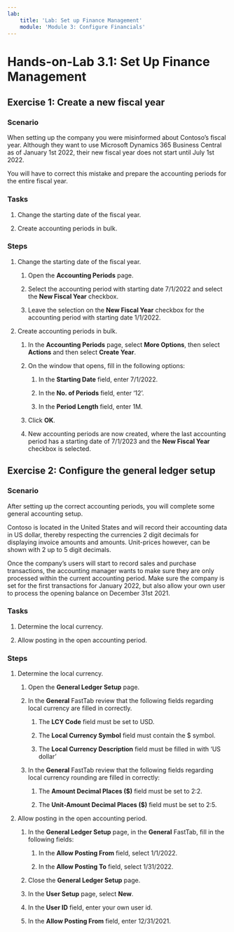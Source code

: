 ```yaml
---
lab:
    title: 'Lab: Set up Finance Management'
    module: 'Module 3: Configure Financials'
---
```


Hands-on-Lab 3.1: Set Up Finance Management
===========================================

Exercise 1: Create a new fiscal year
------------------------------------

### Scenario

When setting up the company you were misinformed about Contoso’s fiscal year.
Although they want to use Microsoft Dynamics 365 Business Central as of January
1st 2022, their new fiscal year does not start until July 1st 2022.

You will have to correct this mistake and prepare the accounting periods for the
entire fiscal year.

### Tasks

1.  Change the starting date of the fiscal year.

2.  Create accounting periods in bulk.

### Steps

1.  Change the starting date of the fiscal year.

    1.  Open the **Accounting Periods** page.

    2.  Select the accounting period with starting date 7/1/2022 and select the
        **New Fiscal Year** checkbox.

    3.  Leave the selection on the **New Fiscal Year** checkbox for the
        accounting period with starting date 1/1/2022.

2.  Create accounting periods in bulk.

    1.  In the **Accounting Periods** page, select **More Options**, then select **Actions** and then select
        **Create Year**.

    2.  On the window that opens, fill in the following options:

        1.  In the **Starting Date** field, enter 7/1/2022.

        2.  In the **No. of Periods** field, enter ‘12’.

        3.  In the **Period Length** field, enter 1M.

    3.  Click **OK**.

    4.  New accounting periods are now created, where the last accounting period
        has a starting date of 7/1/2023 and the **New Fiscal Year** checkbox is
        selected.

Exercise 2: Configure the general ledger setup
----------------------------------------------

### Scenario

After setting up the correct accounting periods, you will complete some general
accounting setup.

Contoso is located in the United States and will record their accounting data in
US dollar, thereby respecting the currencies 2 digit decimals for displaying
invoice amounts and amounts. Unit-prices however, can be shown with 2 up to 5
digit decimals.

Once the company’s users will start to record sales and purchase transactions,
the accounting manager wants to make sure they are only processed within the
current accounting period. Make sure the company is set for the first
transactions for January 2022, but also allow your own user to process the
opening balance on December 31st 2021.

### Tasks

1.  Determine the local currency.

2.  Allow posting in the open accounting period.

### Steps

1.  Determine the local currency.

    1.  Open the **General Ledger Setup** page.

    2.  In the **General** FastTab review that the following fields regarding
        local currency are filled in correctly.

        1.  The **LCY Code** field must be set to USD.

        2.  The **Local Currency Symbol** field must contain the $ symbol.

        3.  The **Local Currency Description** field must be filled in with ‘US
            dollar’

    3.  In the **General** FastTab review that the following fields regarding
        local currency rounding are filled in correctly:

        1.  The **Amount Decimal Places (\$)** field must be set to 2:2.

        2.  The **Unit-Amount Decimal Places (\$)** field must be set to 2:5.

2.  Allow posting in the open accounting period.

    1.  In the **General Ledger Setup** page, in the **General** FastTab, fill
        in the following fields:

        1.  In the **Allow Posting From** field, select 1/1/2022.

        2.  In the **Allow Posting To** field, select 1/31/2022.

    2.  Close the **General Ledger Setup** page.

    3.  In the **User Setup** page, select **New**.

    4.  In the **User ID** field, enter your own user id.

    5.  In the **Allow Posting From** field, enter 12/31/2021.

